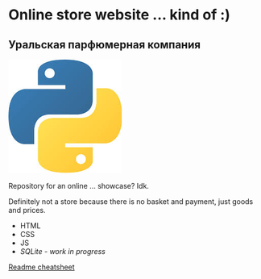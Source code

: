 # Online store website ... kind of :)

## Уральская парфюмерная компания

![Здесь будет логотип Уральская парфюмерная компания](https://github.com/Vsevalot/awesome-website/blob/master/images/logo.png "Уральская парфюмерная компания")

Repository for an online ... showcase? Idk.

Definitely not a store because there is no basket and payment, just goods and prices.

- HTML
- CSS
- JS
- _SQLite - work in progress_

[Readme cheatsheet](https://github.com/adam-p/markdown-here/wiki/Markdown-Cheatsheet)

